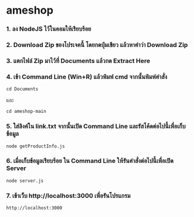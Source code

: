 # ameshop

### 1. ลง NodeJS ไว้ในคอมให้เรียบร้อย

### 2. Download Zip ของโปรเจคนี้ โดยกดปุ่มเขียว แล้วหาคำว่า Download Zip

### 3. แตกไฟล์ Zip มาไว้ที่ Documents แล้วกด Extract Here

### 4. เข้า Command Line (Win+R) แล้วพิมพ์ cmd จากนั้นพิมพ์คำสั่ง
```
cd Documents
```
และ
```
cd ameshop-main
```

### 5. ใส่ลิงค์ใน link.txt จากนั้นเปิด Command Line และรัสโค้ดต่อไปนี้เพื่อเก็บข้อมูล
```
node getProductInfo.js
```

### 6. เมื่อเก็บข้อมูลเรียบร้อย ใน Command Line ให้รันคำสั่งต่อไปนี้เพื่อเปิด Server
```
node server.js
```

### 7. เข้าเว็บ http://localhost:3000 เพื่อรันโปรแกรม
```
http://localhost:3000
```
